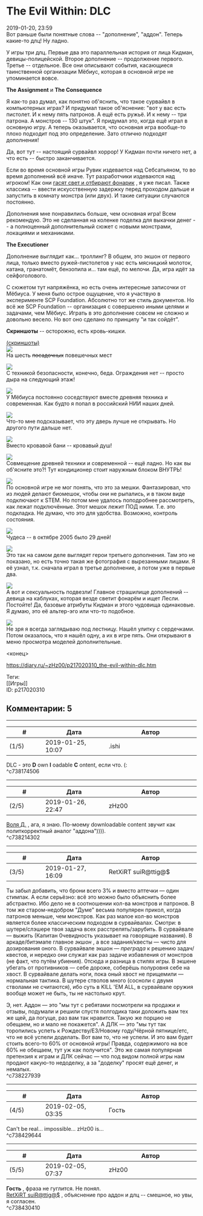 The Evil Within: DLC
====================

  
2019-01-20, 23:59  
 Вот раньше были понятные слова -- "дополнение", "аддон". Теперь какие-то длц! Ну ладно.   
   
 У игры три длц. Первые два это параллельная история от лица Кидман, девицы-полицейской. Второе дополнение -- продолжение первого. Третье -- отдельное. Все они описывают события, касающиеся таинственной организации Мёбиус, которая в основной игре не упоминается вовсе.   
   
  **The Assignment**  и  **The Consequence**    
   
 Я как-то раз думал, как понятно об'яснить, что такое сурвайвл в компьютерных играх? И придумал такое об'яснение: "вот у вас есть пистолет. И к нему пять патронов. А ещё есть ружьё. И к нему -- три патрона. А монстров -- 130 штук". Я придумал это, когда ещё играл в основную игру. А теперь оказывается, что основная игра вообще-то плохо подходит под это определение. Зато отлично подходят дополнения!   
   
 Да, вот тут -- настоящий сурвайвл хоррор! У Кидман почти ничего нет, а что есть -- быстро заканчивается.   
   
 Если во время основной игры Рувик издевается над Себсатьяном, то во время дополнений всё иначе. Тут разработчики издеваются над игроком! Как они  [гасят свет и отбирают фонарик](Математика%20на%20службе%20у%20Тесея)  , я уже писал. Также классика -- ввести искусственную задержку перед проходом дальше и запустить в комнату монстра (или двух). И такие ситуации случаются постоянно.   
   
 Дополнения мне понравились больше, чем основная игра! Всем рекомендую. Это не сделанная на коленке поделка для выкачки денег -- а полноценный дополнительный сюжет с новыми монстрами, локациями и механиками.   
   
  **The Executioner**    
   
 Дополнение выглядит как... троллинг? В общем, это экшон от первого лица, только вместо ружей-пистолетов у нас есть мясницкий молоток, катана, гранатомёт, бензопила и... там ещё, по мелочи. Да, игра идёт за сейфоголового.   
   
 С сюжетом тут напряжёнка, но есть очень интересные записочки от Мёбиуса. У меня было острое ощущение, что я участвую в эксперименте SCP Foundation. Абсолютно тот же стиль документов. Но всё же SCP Foundation -- организация с совершенно иными целями и задачами, чем Мёбиус. Играть в это дополнение совсем не сложно и довольно весело. Но вот оно сделано по принципу "и так сойдёт".   
   
  **Скриншоты**  -- осторожно, есть кровь-кишки.   
   
  [(скриншоты)](https://zHz00.diary.ru/p217020310.htm?index=1#linkmore217020310m1)       
  [![](pics/EgnsbXpl.jpg)](https://i.imgur.com/EgnsbXp.jpg)    
 На шесть  ~~посадочных~~  повешечных мест   
   
  [![](pics/EfKRorcl.jpg)](https://i.imgur.com/EfKRorc.jpg)    
 С техникой безопасности, конечно, беда. Ограждения нет -- просто дыра на следующий этаж!   
   
  [![](pics/ODkhnDNl.jpg)](https://i.imgur.com/ODkhnDN.jpg)    
 У Мёбиуса постоянно соседствуют вместе древняя техника и современная. Как будто я попал в российский НИИ наших дней.   
   
  [![](pics/9VqrMCml.jpg)](https://i.imgur.com/9VqrMCm.jpg)    
 Что-то мне подсказывает, что эту дверь лучше не открывать. Но другого пути дальше нет.   
   
  [![](pics/DfcPKtDl.jpg)](https://i.imgur.com/DfcPKtD.jpg)    
 Вместо кровавой бани -- кровавый душ!   
   
  [![](pics/Y8THFmol.jpg)](https://i.imgur.com/Y8THFmo.jpg)    
 Совмещение древней техники и современной -- ещё ладно. Но как вы об'ясните это?! Тут кондиционер стоит наружным блоком ВНУТРЬ!   
   
  [![](pics/jSVKVvgl.jpg)](https://i.imgur.com/jSVKVvg.jpg)    
 По основной игре не мог понять, что это за мешки. Фантазировал, что из людей делают биомешок, чтобы они не рыпались, и в таком виде подключают к STEM. Но потом мне удалось поподробнее рассмотреть, как лежат подключённые. Этот мешок лежит ПОД ними. Т.е. это подкладка. Не думаю, что это для удобства. Возможно, контроль состояния.   
   
  [![](pics/h5ROHeUl.jpg)](https://i.imgur.com/h5ROHeU.jpg)    
 Чудеса -- в октябре 2005 было 29 дней!   
   
  [![](pics/VwmUhffl.jpg)](https://i.imgur.com/VwmUhff.jpg)    
 Это так на самом деле выглядят герои третьего дополнения. Там это не показано, но есть точно такая же фотография с вырезанными лицами. Я её узнал, т.к. сначала играл в третье дополнение, а потом уже в первые два.   
   
  [![](pics/0gxDrKsl.jpg)](https://i.imgur.com/0gxDrKs.jpg)    
 А вот и сексуальность подвезли! Главное страшилище дополнений -- девица на каблуках, которая везде светит фонарём и ищет Лесли. Постойте! Да, базовые атрибуты Кидман и этого чудовища одинаковые. Я думаю, это её альтер-эго или что-то подобное.   
   
  [![](pics/cbwV5eYl.jpg)](https://i.imgur.com/cbwV5eY.jpg)    
 Не зря я всегда заглядываю под лестницу. Нашёл улитку с сердечками. Потом оказалось, что я нашёл одну, а их в игре пять. Они открывают в меню просмотра моделей дополнительные.    
     
 <конец>   
  
<https://diary.ru/~zHz00/p217020310_the-evil-within-dlc.htm>  
  
Теги:  
[[Игры]]  
ID: p217020310  


Комментарии: 5
--------------

  


---



|         #         |              Дата              |                     Автор                     |           ID           |
| --- | --- | --- | --- |
| (1/5) | 2019-01-25, 10:07 | .ishi | c738174506 |

  
 DLC - это  **D**  own  **l**  oadable  **C**  ontent, если что. (:   
 ^c738174506

---



|         #         |              Дата              |                     Автор                     |           ID           |
| --- | --- | --- | --- |
| (2/5) | 2019-01-26, 22:47 | zHz00 | c738214302 |

  
  [Воля Д.](http://willD.diary.ru "Лыбродыбро.")  , ага, я знаю. По-моему downloadable content звучит как политкорректный аналог "аддона")))).   
 ^c738214302

---



|         #         |              Дата              |                     Автор                     |           ID           |
| --- | --- | --- | --- |
| (3/5) | 2019-01-27, 16:09 | RetXiRT suiR@ttig@$ | c738227939 |

  
  Ты забыл добавить, что брони всего З% и вместо аптечки — один стимпак. А если серьёзно: всё это можно было объяснить более абстрактно. Ибо дело не в соотношении кол-ва монстров и патронов. В том же старом-недобром "Думе" весьма популярен прикол, когда патронов меньше, чем монстров. Как раз малое кол-во монстров является более классическим подходом в сурвайвалах. Смотри: в шутере/слэшере твоя задача всех расстрелять/зарубить. В сурвайвале — выжить (Капитан 0чевидность указывает на говорящие названия). В аркаде/битэмапе главное  *экшон*  , а все задания/квесты — чисто для дозирования оного. В сурвайвале экшон —  *преграда*  к решению задач/квестов, и нередко они служат как раз задаче избавления от монстров (не факт, что путём убиения). 0тсюда и разница в стилях игры. В экшене убегать от противников — себе дороже, соберёшь полуровня себе на хвост. В сурвайвале делать ноги, пока оный хвост не прищемили — нормальная тактика. В шутере стволов много (сосноли с двумя стволами не считаются), ибо суть в KILL 'EM ALL, в сурвайвале оружия вообще может не быть, ты не настолько крут.   
   
 Э, нет. Аддон — это "мы тут с ребятами посмотрели на продажи и отзывы, подумали и решили спустя полгодика таки доложить вам тех же щей, да погуще, раз вам так нравится. Такую же порцию не обещаем, но и мало не покажется". А ДЛК — это "мы тут так торопились успеть к Рождеству/Е3/Новому году/Чёрной пятнице/етс, что не всё успели доделать. Вот вам то, что не успели. И это вам будет стоить всего-то 60% от основной игры! Правда, содержимого на все 60% не обещаем, тут уж как получится". Это же самая популярная претензия к играм и ДЛК сейчас — что под видом полной игры нам продают какую-то недоделку, а за "доделку" просят ещё денег, и немалых.    
 ^c738227939

---



|         #         |              Дата              |                     Автор                     |           ID           |
| --- | --- | --- | --- |
| (4/5) | 2019-02-05, 03:35 | Гость | c738429644 |

  
 Can't be real... impossible… zHz00 is...   
 ^c738429644

---



|         #         |              Дата              |                     Автор                     |           ID           |
| --- | --- | --- | --- |
| (5/5) | 2019-02-05, 07:37 | zHz00 | c738430410 |

  
  **Гость**  , фраза не гуглится. Не понял.   
  [RetXiRT suiR@ttig@$](http://Hellspawn.diary.ru "Горчичник")  , объяснение про аддон и длц -- смешное, но увы, я согласен.   
 ^c738430410